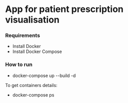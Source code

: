 App for patient prescription visualisation
=======================

### Requirements

- Install Docker
- Install Docker Compose

### How to run

- docker-compose up --build -d

To get containers details:

- docker-compose ps
